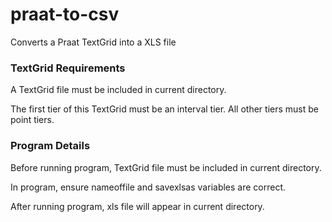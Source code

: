 # praat-to-csv
Converts a Praat TextGrid into a XLS file

### TextGrid Requirements ###

A TextGrid file must be included in current directory.

The first tier of this TextGrid must be an interval tier. All other tiers must be point tiers.

### Program Details ###

Before running program, TextGrid file must be included in current directory.

In program, ensure nameoffile and savexlsas variables are correct.

After running program, xls file will appear in current directory.


